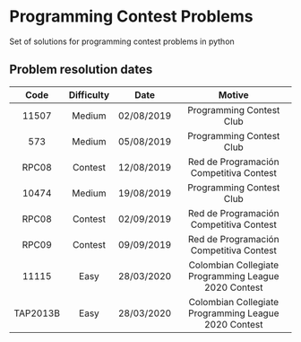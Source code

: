 # Programming Contest Problems
Set of solutions for programming contest problems in python

## Problem resolution dates

| Code          | Difficulty    | Date       | Motive                                               |
|:-------------:|:-------------:|:----------:|:----------------------------------------------------:|
| 11507         | Medium        | 02/08/2019 | Programming Contest Club                             |
| 573           | Medium        | 05/08/2019 | Programming Contest Club                             |
| RPC08         | Contest       | 12/08/2019 | Red de Programación Competitiva Contest              |
| 10474         | Medium        | 19/08/2019 | Programming Contest Club                             |
| RPC08         | Contest       | 02/09/2019 | Red de Programación Competitiva Contest              |
| RPC09         | Contest       | 09/09/2019 | Red de Programación Competitiva Contest              |
| 11115         | Easy          | 28/03/2020 | Colombian Collegiate Programming League 2020 Contest |
| TAP2013B      | Easy          | 28/03/2020 | Colombian Collegiate Programming League 2020 Contest |